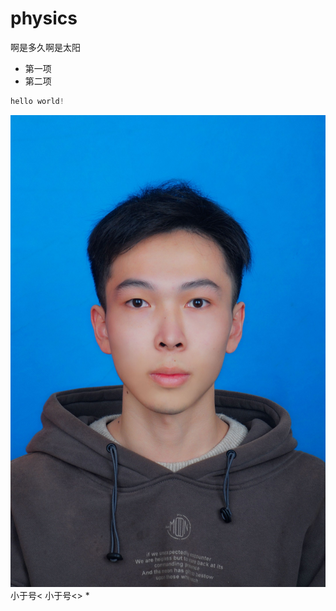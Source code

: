 # physics
啊是多久啊是太阳
* 第一项  
* 第二项  
```c
hello world!
```
![eu](/images/mmexport1635391456563.jpg "")
小于号&lt;  小于号<>
\*